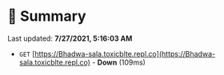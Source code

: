# 📖 Summary
Last updated: **7/27/2021, 5:16:03 AM**

- `GET` [https://Bhadwa-sala.toxicblte.repl.co](https://Bhadwa-sala.toxicblte.repl.co) - **Down** (109ms)
